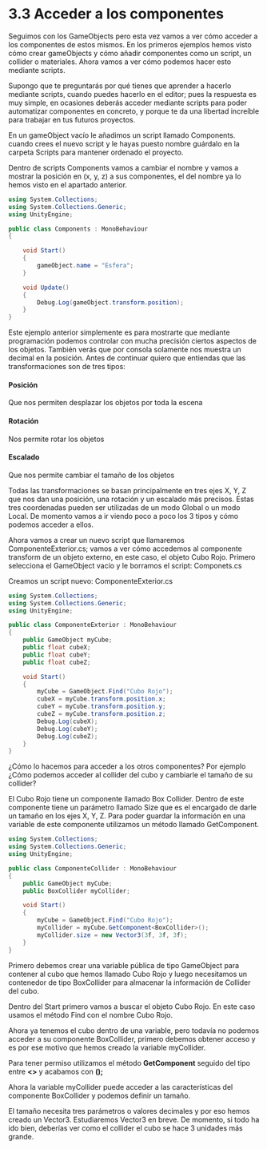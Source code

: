 # 3.3 Acceder a los componentes
Seguimos con los GameObjects pero esta vez vamos a ver cómo acceder a los componentes de estos mismos. En los primeros ejemplos hemos visto cómo crear gameObjects y cómo añadir componentes como un script, un collider o materiales. Ahora vamos a ver cómo podemos hacer esto mediante scripts.

Supongo que te preguntarás por qué tienes que aprender a hacerlo mediante scripts, cuando puedes hacerlo en el editor; pues la respuesta es muy simple, en ocasiones deberás acceder mediante scripts para poder automatizar componentes en concreto, y porque te da una libertad increíble para trabajar en tus futuros proyectos.

En un gameObject vacío le añadimos un script llamado Components. cuando crees el nuevo script y le hayas puesto nombre guárdalo en la carpeta Scripts para mantener ordenado el proyecto.

Dentro de scripts Components vamos a cambiar el nombre y vamos a mostrar la posición en (x, y, z) a sus componentes, el del nombre ya lo hemos visto en el apartado anterior.

````C#
using System.Collections;
using System.Collections.Generic;
using UnityEngine;

public class Components : MonoBehaviour
{

    void Start()
    {
        gameObject.name = "Esfera";
    }

    void Update()
    {
        Debug.Log(gameObject.transform.position);
    }
}
````

Este ejemplo anterior simplemente es para mostrarte que mediante programación podemos controlar con mucha precisión ciertos aspectos de los objetos. También verás que por consola solamente nos muestra un decimal en la posición. Antes de continuar quiero que entiendas que las transformaciones son de tres tipos:

#### Posición
Que nos permiten desplazar los objetos por toda la escena

#### Rotación
Nos permite rotar los objetos

#### Escalado
Que nos permite cambiar el tamaño de los objetos

Todas las transformaciones se basan principalmente en tres ejes X, Y, Z que nos dan una posición, una rotación y un escalado más precisos. Estas tres coordenadas pueden ser utilizadas de un modo Global o un modo Local. De momento vamos a ir viendo poco a poco los 3 tipos y cómo podemos acceder a ellos.

Ahora vamos a crear un nuevo script que llamaremos ComponenteExterior.cs; vamos 
a ver cómo accedemos al componente transform de un objeto externo, en este caso, el objeto Cubo Rojo. Primero selecciona el GameObject vacío y le borramos el script: Componets.cs

Creamos un script nuevo: ComponenteExterior.cs

````C#
using System.Collections;
using System.Collections.Generic;
using UnityEngine;

public class ComponenteExterior : MonoBehaviour
{
    public GameObject myCube;
    public float cubeX;
    public float cubeY;
    public float cubeZ;

    void Start()
    {
        myCube = GameObject.Find("Cubo Rojo");
        cubeX = myCube.transform.position.x;
        cubeY = myCube.transform.position.y;
        cubeZ = myCube.transform.position.z;
        Debug.Log(cubeX);
        Debug.Log(cubeY);
        Debug.Log(cubeZ);
    }
}
````

¿Cómo lo hacemos para acceder a los otros componentes? Por ejemplo ¿Cómo podemos acceder al collider del cubo y cambiarle el tamaño de su collider?

El Cubo Rojo tiene un componente llamado Box Collider. Dentro de este componente tiene un parámetro llamado Size que es el encargado de darle un tamaño en los ejes X, Y, Z. Para poder guardar la información en una variable  de este componente utilizamos un método llamado GetComponent.

````C#
using System.Collections;
using System.Collections.Generic;
using UnityEngine;

public class ComponenteCollider : MonoBehaviour
{
    public GameObject myCube;
    public BoxCollider myCollider;

    void Start()
    {
        myCube = GameObject.Find("Cubo Rojo");
        myCollider = myCube.GetComponent<BoxCollider>();
        myCollider.size = new Vector3(3f, 3f, 3f);
    }
}
````
Primero debemos crear una variable pública de tipo GameObject para contener al cubo que hemos llamado Cubo Rojo y luego necesitamos un contenedor de tipo BoxCollider para almacenar la información de Collider del cubo.

Dentro del Start primero vamos a buscar el objeto Cubo Rojo. En este caso usamos el método Find con el nombre Cubo Rojo.

Ahora ya tenemos el cubo dentro de una variable, pero todavía no podemos acceder a su componente BoxCollider, primero debemos obtener acceso y es por ese motivo que hemos creado la variable myCollider.

Para tener permiso utilizamos el método **GetComponent** seguido del tipo entre **<>** y acabamos con **();**

Ahora la variable myCollider puede acceder a las características del componente BoxCollider y podemos definir un tamaño.

El tamaño necesita tres parámetros o valores decimales y por eso hemos creado un Vector3. Estudiaremos Vector3 en breve. De momento, si todo ha ido bien, deberías ver como el collider el cubo se hace 3 unidades más grande.


